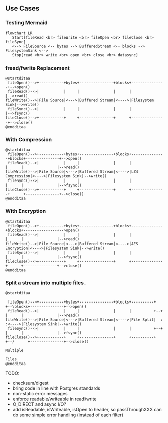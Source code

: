 
## Use Cases

### Testing Mermaid
```mermaid
flowchart LR
   Start[fileRead <br> fileWrite <br> fileOpen <br> fileClose <br> fileSync]  
   <--> FileSource <-- bytes --> BufferedStream <-- blocks --> FilesystemSink <-->
   Stop[read <br> write <br> open <br> close <br> datasync]
```
### fread/fwrite Replacement
```plantuml
@startditaa
 fileOpen()-->+-----------+bytes+---------------+blocks+---------------+-->open()
 fileRead()-->|           |     |               |      |               |-->read()
fileWrite()-->|File Source|<--->|Buffered Stream|<---->|Filesystem Sink|-->write()
 fileSync()-->|           |     |               |      |               |-->fsync()
fileClose()-->+-----------+     +---------------+      +---------------+-->close()
@endditaa
```
### With Compression
```plantuml
@startditaa
 fileOpen()-->+-----------+bytes+---------------+blocks+---------------+blocks+---------------+-->open()
 fileRead()-->|           |     |               |      |               |      |               |-->read()
fileWrite()-->|File Source|<--->|Buffered Stream|<---->|LZ4 Compression|<---->|Filesystem Sink|-->write()
 fileSync()-->|           |     |               |      |               |      |               |-->fsync()
fileClose()-->+-----------+     +---------------+      +---------------+      +---------------+-->close()
@endditaa
```

### With Encryption
```plantuml
@startditaa
 fileOpen()-->+-----------+bytes+---------------+blocks+--------------+blocks+---------------+-->open()
 fileRead()-->|           |     |               |      |              |      |               |-->read()
fileWrite()-->|File Source|<--->|Buffered Stream|<---->|AES Encryption|<---->|Filesystem Sink|-->write()
 fileSync()-->|           |     |               |      |              |      |               |-->fsync()
fileClose()-->+-----------+     +---------------+      +--------------+      +---------------+-->close()
@endditaa
```

### Split a stream into multiple files.
```plantuml
@startditaa

 fileOpen()-->+-----------+bytes+---------------+blocks+----------+  +--\blocks+---------------+-->open()
 fileRead()-->|           |     |               |      |          +--+  |      |               |-->read()
fileWrite()-->|File Source|<--->|Buffered Stream|<---->|File Split|  :  :<---->|Filesystem Sink|-->write()
 fileSync()-->|           |     |               |      |          +--+  |      |               |-->fsync()
fileClose()-->+-----------+     +---------------+      +----------+  +--/      +---------------+-->close()
                                                                   Multiple
                                                                    Files
@endditaa

```
TODO:
- checksum/digest
- bring code in line with Postgres standards
- non-static error messages
- enforce readable/writeable in read/write
- O_DIRECT and async I/O?
- add isReadable, isWriteable, isOpen to header, so passThroughXXX can do some simple error handling (instead of each filter)
